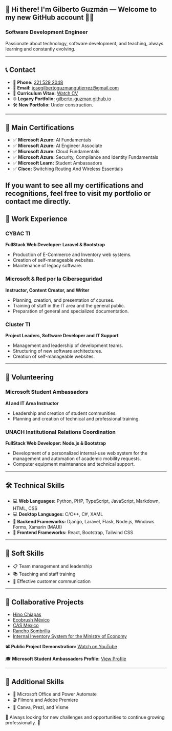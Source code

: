 ## 👋 Hi there! I'm **Gilberto Guzmán** — Welcome to my new GitHub account 👨‍💻  

### Software Development Engineer

Passionate about technology, software development, and teaching, always learning and constantly evolving.

---

## 📞 Contact
- 📱 **Phone:** [221 529 2048](tel:+522215292048)
- 📧 **Email:** [josegilbertoguzmangutierrez@gmail.com](mailto:josegilbertoguzmangutierrez@gmail.com)
- 📄 **Curriculum Vitae:** [Watch CV](https://github.com/Gilberto-Guzman2/Gilberto-Guzman2/blob/main/Docs/Gilberto_Guzman_CV_2025.pdf)
- 🌐 **Legacy Portfolio:** [gilberto-guzman.github.io](https://gilberto-guzman.github.io/)
- 🛠️ **New Portfolio:** Under construction.

---

## 🧠 Main Certifications
- ✅ **Microsoft Azure:** AI Fundamentals
- ✅ **Microsoft Azure:** AI Engineer Associate
- ✅ **Microsoft Azure:** Cloud Fundamentals
- ✅ **Microsoft Azure:** Security, Compliance and Identity Fundamentals
- ✅ **Microsoft Learn:** Student Ambassadors
- ✅ **Cisco:** Switching Routing And Wireless Essentials

If you want to see all my certifications and recognitions, feel free to visit my portfolio or contact me directly.
---

## 💼 Work Experience
### CYBAC TI
**FullStack Web Developer: Laravel & Bootstrap**
- Production of E-Commerce and Inventory web systems.
- Creation of self-manageable websites.
- Maintenance of legacy software.

### Microsoft & Red por la Ciberseguridad
**Instructor, Content Creator, and Writer**
- Planning, creation, and presentation of courses.
- Training of staff in the IT area and the general public.
- Preparation of general and specialized documentation.

### Cluster TI
**Project Leaders, Software Developer and IT Support**
- Management and leadership of development teams.
- Structuring of new software architectures.
- Creation of self-manageable websites.

---

## 💪 Volunteering
### Microsoft Student Ambassadors
**AI and IT Area Instructor**
- Leadership and creation of student communities.
- Planning and creation of technical and professional training.

### UNACH Institutional Relations Coordination
**FullStack Web Developer: Node.js & Bootstrap**
- Development of a personalized internal-use web system for the management and automation of academic mobility requests.
- Computer equipment maintenance and technical support.

---

## 🛠 Technical Skills
- 💻 **Web Languages:** Python, PHP, TypeScript, JavaScript, Markdown, HTML, CSS
- 💻 **Desktop Languages:** C/C++, C#, XAML
- 📜 **Backend Frameworks:** Django, Laravel, Flask, Node.js, Windows Forms, Xamarin (MAUI)
- 🎨 **Frontend Frameworks:** React, Bootstrap, Tailwind CSS

---

## 🤝 Soft Skills
- 📋 Team management and leadership
- 📚 Teaching and staff training
- 💬 Effective customer communication

---

## 📝 Collaborative Projects
- [Hino Chiapas](https://hinochiapas.com/)
- [Ecobrush México](https://www.ecobrush.com.mx/)
- [CAS México](https://www.casmexico.com/)
- [Rancho Sombrilla](https://ranchosombrilla.com/)
- [Internal Inventory System for the Ministry of Economy](https://hubtechiapas.com/)

📽 **Public Project Demonstration:** [Watch on YouTube](https://www.youtube.com/watch?v=on90NM4Yeys)

🎓 **Microsoft Student Ambassadors Profile:** [View Profile](https://mvp.microsoft.com/en-US/studentambassadors/profile/0ba693a3-4e7f-413b-be10-b5169db01e59)

---

## 📂 Additional Skills
- 📝 Microsoft Office and Power Automate
- 🎬 Filmora and Adobe Premiere
- 🎨 Canva, Prezi, and Visme

🌟 Always looking for new challenges and opportunities to continue growing professionally. 🚀
